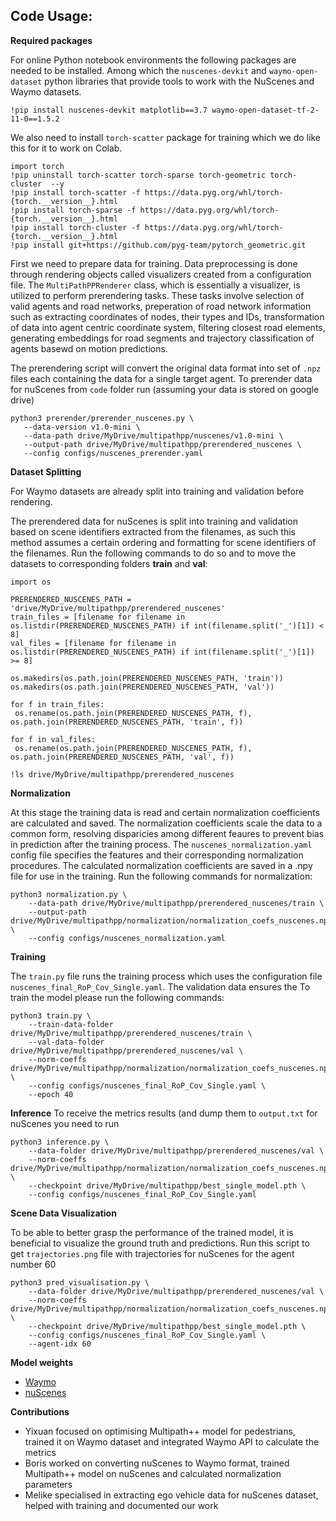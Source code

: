 ## Code Usage:

**Required packages**

For online Python notebook environments the following packages are needed to be installed. Among which the ```nuscenes-devkit``` and ```waymo-open-dataset``` python libraries that provide tools to work with the NuScenes and Waymo datasets. 

``` 
!pip install nuscenes-devkit matplotlib==3.7 waymo-open-dataset-tf-2-11-0==1.5.2
```

We also need to install ```torch-scatter``` package for training which we do like this for it to work on Colab.

```
import torch
!pip uninstall torch-scatter torch-sparse torch-geometric torch-cluster  --y
!pip install torch-scatter -f https://data.pyg.org/whl/torch-{torch.__version__}.html
!pip install torch-sparse -f https://data.pyg.org/whl/torch-{torch.__version__}.html
!pip install torch-cluster -f https://data.pyg.org/whl/torch-{torch.__version__}.html
!pip install git+https://github.com/pyg-team/pytorch_geometric.git
```


First we need to prepare data for training. Data preprocessing is done through rendering objects called visualizers created from a configuration file. The ```MultiPathPPRenderer``` class, which is essentially a visualizer, is utilized to perform prerendering tasks. These tasks involve selection of valid agents and road networks, preperation of road network information such as extracting coordinates of nodes, their types and IDs, transformation of data into agent centric coordinate system, filtering closest road elements, generating embeddings for road segments and trajectory classification of agents basewd on motion predictions. 

The prerendering script will convert the original data format into set of ```.npz``` files each containing the data for a single target agent. To prerender data for nuScenes from ```code``` folder run (assuming your data is stored on google drive)

```
python3 prerender/prerender_nuscenes.py \
   --data-version v1.0-mini \
   --data-path drive/MyDrive/multipathpp/nuscenes/v1.0-mini \
   --output-path drive/MyDrive/multipathpp/prerendered_nuscenes \
   --config configs/nuscenes_prerender.yaml
```

**Dataset Splitting**

For Waymo datasets are already split into training and validation before rendering.

The prerendered data for nuScenes is split into training and validation based on scene identifiers extracted from the filenames, as such this method assumes a certain ordering and formatting for scene identifiers of the filenames. Run the following commands to do so and to move the datasets to corresponding folders **train** and **val**:

```
import os

PRERENDERED_NUSCENES_PATH = 'drive/MyDrive/multipathpp/prerendered_nuscenes'
train_files = [filename for filename in os.listdir(PRERENDERED_NUSCENES_PATH) if int(filename.split('_')[1]) < 8]
val_files = [filename for filename in os.listdir(PRERENDERED_NUSCENES_PATH) if int(filename.split('_')[1]) >= 8]

os.makedirs(os.path.join(PRERENDERED_NUSCENES_PATH, 'train'))
os.makedirs(os.path.join(PRERENDERED_NUSCENES_PATH, 'val'))

for f in train_files:
 os.rename(os.path.join(PRERENDERED_NUSCENES_PATH, f), os.path.join(PRERENDERED_NUSCENES_PATH, 'train', f))

for f in val_files:
 os.rename(os.path.join(PRERENDERED_NUSCENES_PATH, f), os.path.join(PRERENDERED_NUSCENES_PATH, 'val', f))

!ls drive/MyDrive/multipathpp/prerendered_nuscenes
```

**Normalization**

At this stage the training data is read and certain normalization coefficients are calculated and saved. The normalization coefficients scale the data to a common form, resolving disparicies among different feaures to prevent bias in prediction after the training process. The ```nuscenes_normalization.yaml``` config file specifies the features and their corresponding normalization procedures. The calculated normalization coefficients are saved in a .npy file for use in the training. Run the following commands for normalization:

```
python3 normalization.py \
    --data-path drive/MyDrive/multipathpp/prerendered_nuscenes/train \
    --output-path drive/MyDrive/multipathpp/normalization/normalization_coefs_nuscenes.npy \
    --config configs/nuscenes_normalization.yaml
```


**Training**

The ```train.py``` file runs the training process which uses the configuration file ```nuscenes_final_RoP_Cov_Single.yaml```. The validation data ensures the 
To train the model please run the following commands:

```
python3 train.py \
    --train-data-folder drive/MyDrive/multipathpp/prerendered_nuscenes/train \
    --val-data-folder drive/MyDrive/multipathpp/prerendered_nuscenes/val \
    --norm-coeffs drive/MyDrive/multipathpp/normalization/normalization_coefs_nuscenes.npy \
    --config configs/nuscenes_final_RoP_Cov_Single.yaml \
    --epoch 40
```

**Inference**
To receive the metrics results (and dump them to ```output.txt``` for nuScenes you need to run

```
python3 inference.py \
    --data-folder drive/MyDrive/multipathpp/prerendered_nuscenes/val \
    --norm-coeffs drive/MyDrive/multipathpp/normalization/normalization_coefs_nuscenes.npy \
    --checkpoint drive/MyDrive/multipathpp/best_single_model.pth \
    --config configs/nuscenes_final_RoP_Cov_Single.yaml
```

**Scene Data Visualization**

To be able to better grasp the performance of the trained model, it is beneficial to visualize the ground truth and predictions. Run this script to get ```trajectories.png``` file with trajectories for nuScenes for the agent number 60

```
python3 pred_visualisation.py \
    --data-folder drive/MyDrive/multipathpp/prerendered_nuscenes/val \
    --norm-coeffs drive/MyDrive/multipathpp/normalization/normalization_coefs_nuscenes.npy \
    --checkpoint drive/MyDrive/multipathpp/best_single_model.pth \
    --config configs/nuscenes_final_RoP_Cov_Single.yaml \
    --agent-idx 60
```

**Model weights**
- [Waymo](https://drive.google.com/file/d/1zpjXsaHCLJHZvthH_hPw3kEQkYwI81lW/view?usp=sharing) 
- [nuScenes](https://drive.google.com/file/d/1u7teQC_hIoPqcF8BmgQjWSj3bkTc03h_/view?usp=sharing)

**Contributions**
- Yixuan focused on optimising Multipath++ model for pedestrians, trained it on Waymo dataset and integrated Waymo API to calculate the metrics 
- Boris worked on converting nuScenes to Waymo format, trained Multipath++ model on nuScenes and calculated normalization parameters
- Melike specialised in extracting ego vehicle data for nuScenes dataset, helped with training and documented our work
